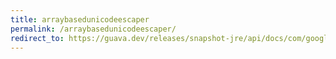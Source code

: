 ```yaml
---
title: arraybasedunicodeescaper
permalink: /arraybasedunicodeescaper/
redirect_to: https://guava.dev/releases/snapshot-jre/api/docs/com/google/common/escape/ArrayBasedUnicodeEscaper.html
---
```

